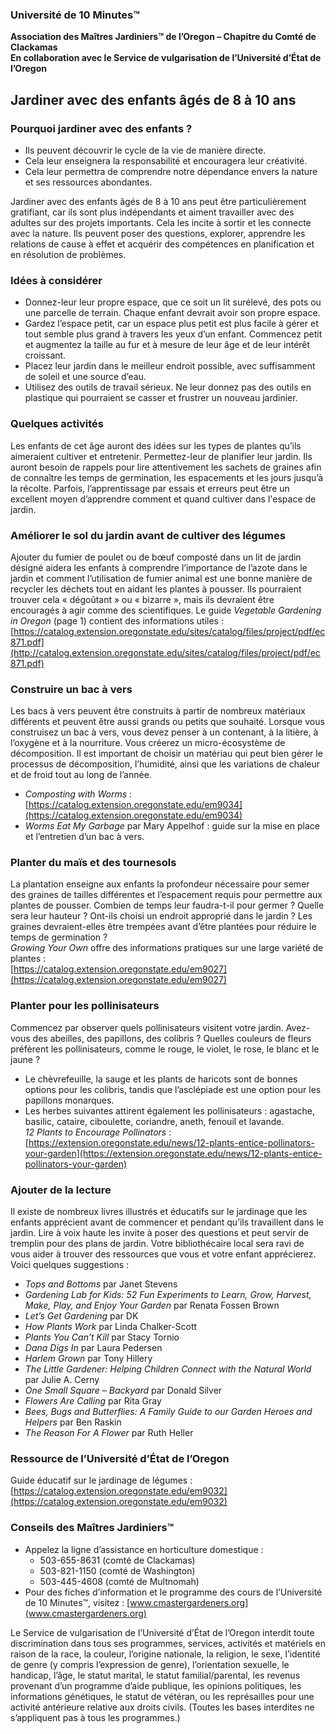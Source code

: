### Université de 10 Minutes™  
**Association des Maîtres Jardiniers™ de l’Oregon – Chapitre du Comté de Clackamas**  
**En collaboration avec le Service de vulgarisation de l’Université d’État de l’Oregon**  

## Jardiner avec des enfants âgés de 8 à 10 ans  

### Pourquoi jardiner avec des enfants ?  
- Ils peuvent découvrir le cycle de la vie de manière directe.  
- Cela leur enseignera la responsabilité et encouragera leur créativité.  
- Cela leur permettra de comprendre notre dépendance envers la nature et ses ressources abondantes.  

Jardiner avec des enfants âgés de 8 à 10 ans peut être particulièrement gratifiant, car ils sont plus indépendants et aiment travailler avec des adultes sur des projets importants. Cela les incite à sortir et les connecte avec la nature. Ils peuvent poser des questions, explorer, apprendre les relations de cause à effet et acquérir des compétences en planification et en résolution de problèmes.  

### Idées à considérer  
- Donnez-leur leur propre espace, que ce soit un lit surélevé, des pots ou une parcelle de terrain. Chaque enfant devrait avoir son propre espace.  
- Gardez l’espace petit, car un espace plus petit est plus facile à gérer et tout semble plus grand à travers les yeux d’un enfant. Commencez petit et augmentez la taille au fur et à mesure de leur âge et de leur intérêt croissant.  
- Placez leur jardin dans le meilleur endroit possible, avec suffisamment de soleil et une source d’eau.  
- Utilisez des outils de travail sérieux. Ne leur donnez pas des outils en plastique qui pourraient se casser et frustrer un nouveau jardinier.  

### Quelques activités  
Les enfants de cet âge auront des idées sur les types de plantes qu’ils aimeraient cultiver et entretenir. Permettez-leur de planifier leur jardin. Ils auront besoin de rappels pour lire attentivement les sachets de graines afin de connaître les temps de germination, les espacements et les jours jusqu’à la récolte. Parfois, l’apprentissage par essais et erreurs peut être un excellent moyen d’apprendre comment et quand cultiver dans l'espace de jardin.  

### Améliorer le sol du jardin avant de cultiver des légumes  
Ajouter du fumier de poulet ou de bœuf composté dans un lit de jardin désigné aidera les enfants à comprendre l’importance de l’azote dans le jardin et comment l’utilisation de fumier animal est une bonne manière de recycler les déchets tout en aidant les plantes à pousser. Ils pourraient trouver cela « dégoûtant » ou « bizarre », mais ils devraient être encouragés à agir comme des scientifiques. Le guide *Vegetable Gardening in Oregon* (page 1) contient des informations utiles :  
[https://catalog.extension.oregonstate.edu/sites/catalog/files/project/pdf/ec871.pdf](http://catalog.extension.oregonstate.edu/sites/catalog/files/project/pdf/ec871.pdf)  

### Construire un bac à vers  
Les bacs à vers peuvent être construits à partir de nombreux matériaux différents et peuvent être aussi grands ou petits que souhaité. Lorsque vous construisez un bac à vers, vous devez penser à un contenant, à la litière, à l’oxygène et à la nourriture. Vous créerez un micro-écosystème de décomposition. Il est important de choisir un matériau qui peut bien gérer le processus de décomposition, l’humidité, ainsi que les variations de chaleur et de froid tout au long de l’année.  
- *Composting with Worms* : [https://catalog.extension.oregonstate.edu/em9034](https://catalog.extension.oregonstate.edu/em9034)  
- *Worms Eat My Garbage* par Mary Appelhof : guide sur la mise en place et l’entretien d’un bac à vers.  

### Planter du maïs et des tournesols  
La plantation enseigne aux enfants la profondeur nécessaire pour semer des graines de tailles différentes et l’espacement requis pour permettre aux plantes de pousser. Combien de temps leur faudra-t-il pour germer ? Quelle sera leur hauteur ? Ont-ils choisi un endroit approprié dans le jardin ? Les graines devraient-elles être trempées avant d’être plantées pour réduire le temps de germination ?  
*Growing Your Own* offre des informations pratiques sur une large variété de plantes :  
[https://catalog.extension.oregonstate.edu/em9027](https://catalog.extension.oregonstate.edu/em9027)  

### Planter pour les pollinisateurs  
Commencez par observer quels pollinisateurs visitent votre jardin. Avez-vous des abeilles, des papillons, des colibris ? Quelles couleurs de fleurs préfèrent les pollinisateurs, comme le rouge, le violet, le rose, le blanc et le jaune ?  
- Le chèvrefeuille, la sauge et les plants de haricots sont de bonnes options pour les colibris, tandis que l’asclépiade est une option pour les papillons monarques.  
- Les herbes suivantes attirent également les pollinisateurs : agastache, basilic, cataire, ciboulette, coriandre, aneth, fenouil et lavande.  
*12 Plants to Encourage Pollinators* : [https://extension.oregonstate.edu/news/12-plants-entice-pollinators-your-garden](https://extension.oregonstate.edu/news/12-plants-entice-pollinators-your-garden)  

### Ajouter de la lecture  
Il existe de nombreux livres illustrés et éducatifs sur le jardinage que les enfants apprécient avant de commencer et pendant qu’ils travaillent dans le jardin. Lire à voix haute les invite à poser des questions et peut servir de tremplin pour des plans de jardin. Votre bibliothécaire local sera ravi de vous aider à trouver des ressources que vous et votre enfant apprécierez. Voici quelques suggestions :  
- *Tops and Bottoms* par Janet Stevens  
- *Gardening Lab for Kids: 52 Fun Experiments to Learn, Grow, Harvest, Make, Play, and Enjoy Your Garden* par Renata Fossen Brown  
- *Let’s Get Gardening* par DK  
- *How Plants Work* par Linda Chalker-Scott  
- *Plants You Can’t Kill* par Stacy Tornio  
- *Dana Digs In* par Laura Pedersen  
- *Harlem Grown* par Tony Hillery  
- *The Little Gardener: Helping Children Connect with the Natural World* par Julie A. Cerny  
- *One Small Square – Backyard* par Donald Silver  
- *Flowers Are Calling* par Rita Gray  
- *Bees, Bugs and Butterflies: A Family Guide to our Garden Heroes and Helpers* par Ben Raskin  
- *The Reason For A Flower* par Ruth Heller  

### Ressource de l’Université d’État de l’Oregon  
Guide éducatif sur le jardinage de légumes : [https://catalog.extension.oregonstate.edu/em9032](https://catalog.extension.oregonstate.edu/em9032)  

### Conseils des Maîtres Jardiniers™  
- Appelez la ligne d’assistance en horticulture domestique :  
  - 503-655-8631 (comté de Clackamas)  
  - 503-821-1150 (comté de Washington)  
  - 503-445-4608 (comté de Multnomah)  
- Pour des fiches d’information et le programme des cours de l’Université de 10 Minutes™, visitez : [www.cmastergardeners.org](www.cmastergardeners.org)  

Le Service de vulgarisation de l’Université d’État de l’Oregon interdit toute discrimination dans tous ses programmes, services, activités et matériels en raison de la race, la couleur, l’origine nationale, la religion, le sexe, l’identité de genre (y compris l’expression de genre), l’orientation sexuelle, le handicap, l’âge, le statut marital, le statut familial/parental, les revenus provenant d’un programme d’aide publique, les opinions politiques, les informations génétiques, le statut de vétéran, ou les représailles pour une activité antérieure relative aux droits civils. (Toutes les bases interdites ne s’appliquent pas à tous les programmes.)